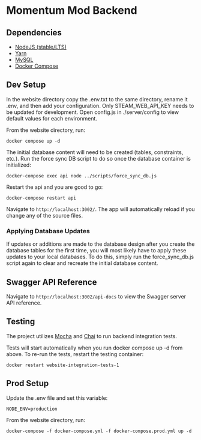 # Momentum Mod Backend

## Dependencies
* [NodeJS (stable/LTS)](https://nodejs.org/en/download/)
* [Yarn](https://yarnpkg.com/en/)
* [MySQL](https://dev.mysql.com/downloads/mysql/)
* [Docker Compose](https://docs.docker.com/compose/install/)

## Dev Setup
In the website directory copy the .env.txt to the same directory, rename it .env, and then add your configuration. Only STEAM_WEB_API_KEY needs to be updated for development. Open config.js in ./server/config to view default values for each environment.

From the website directory, run:
```
docker compose up -d
```
The initial database content will need to be created (tables, constraints, etc.). Run the force sync DB script to do so once the database container is initialized:
```
docker-compose exec api node ../scripts/force_sync_db.js
```
Restart the api and you are good to go:
```
docker-compose restart api
```
Navigate to `http://localhost:3002/`. The app will automatically reload if you change any of the source files.

### Applying Database Updates
If updates or additions are made to the database design after you create the database tables for the first time, you will most likely have to apply these updates to your local databases. To do this, simply run the force_sync_db.js script again to clear and recreate the initial database content.
## Swagger API Reference

Navigate to `http://localhost:3002/api-docs` to view the Swagger server API reference.

## Testing
The project utilizes [Mocha](https://mochajs.org/) and [Chai](https://www.chaijs.com/) to run backend integration tests.

Tests will start automatically when you run docker compose up -d from above. To re-run the tests, restart the testing container:
```
docker restart website-integration-tests-1
```

## Prod Setup
Update the .env file and set this variable:
```
NODE_ENV=production
```
From the website directory, run:
```
docker-compose -f docker-compose.yml -f docker-compose.prod.yml up -d
```
